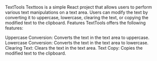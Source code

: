 TextTools
Texttoos is a simple React project that allows users to perform various text manipulations on a text area. Users can modify the text by converting it to uppercase, lowercase, clearing the text, or copying the modified text to the clipboard.
Features
TextTools offers the following features:

Uppercase Conversion: Converts the text in the text area to uppercase.
Lowercase Conversion: Converts the text in the text area to lowercase.
Clearing Text: Clears the text in the text area.
Text Copy: Copies the modified text to the clipboard.
